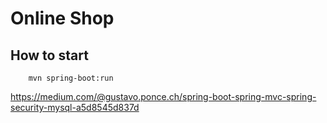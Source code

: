 # Online Shop

## How to start
```
    mvn spring-boot:run
```
https://medium.com/@gustavo.ponce.ch/spring-boot-spring-mvc-spring-security-mysql-a5d8545d837d